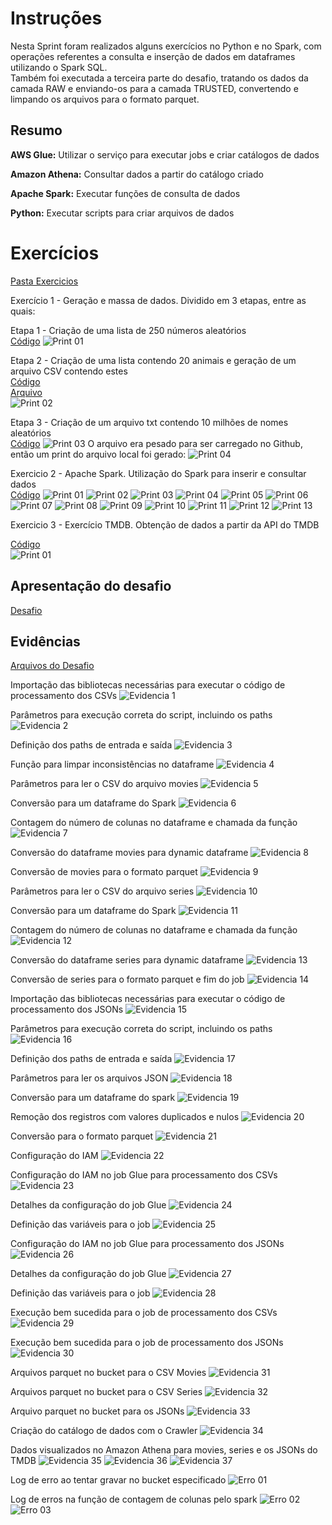 # Instruções

Nesta Sprint foram realizados alguns exercícios no Python e no Spark, com operações referentes a consulta e inserção de dados em dataframes utilizando o Spark SQL. <br>
Também foi executada a terceira parte do desafio, tratando os dados da camada RAW e enviando-os para a camada TRUSTED, convertendo e limpando os arquivos para o formato parquet.

## Resumo

**AWS Glue:** Utilizar o serviço para executar jobs e criar catálogos de dados

**Amazon Athena:** Consultar dados a partir do catálogo criado

**Apache Spark:** Executar funções de consulta de dados

**Python:** Executar scripts para criar arquivos de dados

# Exercícios

[Pasta Exercicios](exercicios/)

Exercício 1 - Geração e massa de dados. Dividido em 3 etapas, entre as quais:

Etapa 1 - Criação de uma lista de 250 números aleatórios<br>
[Código](exercicios/Exercicio01/Etapa1.py)
![Print 01](exercicios/Exercicio01/Etapa1.png)

Etapa 2 - Criação de uma lista contendo 20 animais e geração de um arquivo CSV contendo estes<br>
[Código](exercicios/Exercicio01/Etapa2.py)<br>
[Arquivo](exercicios/Exercicio01/animais.csv)<br>
![Print 02](exercicios/Exercicio01/Etapa2.png)

Etapa 3 - Criação de um arquivo txt contendo 10 milhões de nomes aleatórios<br>
[Código](exercicios/Exercicio01/Etapa3.py)
![Print 03](exercicios/Exercicio01/Etapa3.png)
O arquivo era pesado para ser carregado no Github, então um print do arquivo local foi gerado:
![Print 04](exercicios/Exercicio01/Etapa3-nomes_aleatorios.png)

Exercicio 2 - Apache Spark. Utilização do Spark para inserir e consultar dados<br>
[Código](exercicios/Exercicio02/Exercicio02.ipynb)
![Print 01](exercicios/Exercicio02/01.png)
![Print 02](exercicios/Exercicio02/02.png)
![Print 03](exercicios/Exercicio02/03.png)
![Print 04](exercicios/Exercicio02/04.png)
![Print 05](exercicios/Exercicio02/05.png)
![Print 06](exercicios/Exercicio02/06.png)
![Print 07](exercicios/Exercicio02/07.png)
![Print 08](exercicios/Exercicio02/08.png)
![Print 09](exercicios/Exercicio02/09.png)
![Print 10](exercicios/Exercicio02/10.png)
![Print 11](exercicios/Exercicio02/11.png)
![Print 12](exercicios/Exercicio02/12.png)
![Print 13](exercicios/Exercicio02/13.png)

Exercicio 3 - Exercício TMDB. Obtenção de dados a partir da API do TMDB<br>

[Código](exercicios/Exercicio03/Exercicio03.py)<br>
![Print 01](exercicios/Exercicio03/01.png)


## Apresentação do desafio

[Desafio](desafio/README.md)

## Evidências

[Arquivos do Desafio](desafio/)

Importação das bibliotecas necessárias para executar o código de processamento dos CSVs
![Evidencia 1](evidencias/01.png)

Parâmetros para execução correta do script, incluindo os paths
![Evidencia 2](evidencias/02.png)

Definição dos paths de entrada e saída
![Evidencia 3](evidencias/03.png)

Função para limpar inconsistências no dataframe
![Evidencia 4](evidencias/04.png)

Parâmetros para ler o CSV do arquivo movies
![Evidencia 5](evidencias/05.png)

Conversão para um dataframe do Spark
![Evidencia 6](evidencias/06.png)

Contagem do número de colunas no dataframe e chamada da função
![Evidencia 7](evidencias/07.png)

Conversão do dataframe movies para dynamic dataframe
![Evidencia 8](evidencias/08.png)

Conversão de movies para o formato parquet
![Evidencia 9](evidencias/09.png)

Parâmetros para ler o CSV do arquivo series
![Evidencia 10](evidencias/10.png)

Conversão para um dataframe do Spark
![Evidencia 11](evidencias/11.png)

Contagem do número de colunas no dataframe e chamada da função
![Evidencia 12](evidencias/12.png)

Conversão do dataframe series para dynamic dataframe
![Evidencia 13](evidencias/13.png)

Conversão de series para o formato parquet e fim do job
![Evidencia 14](evidencias/14.png)

Importação das bibliotecas necessárias para executar o código de processamento dos JSONs
![Evidencia 15](evidencias/15.png)

Parâmetros para execução correta do script, incluindo os paths
![Evidencia 16](evidencias/16.png)

Definição dos paths de entrada e saída
![Evidencia 17](evidencias/17.png)

Parâmetros para ler os arquivos JSON
![Evidencia 18](evidencias/18.png)

Conversão para um dataframe do spark
![Evidencia 19](evidencias/19.png)

Remoção dos registros com valores duplicados e nulos
![Evidencia 20](evidencias/20.png)

Conversão para o formato parquet
![Evidencia 21](evidencias/21.png)

Configuração do IAM
![Evidencia 22](evidencias/22.png)

Configuração do IAM no job Glue para processamento dos CSVs
![Evidencia 23](evidencias/23.png)

Detalhes da configuração do job Glue 
![Evidencia 24](evidencias/24.png)

Definição das variáveis para o job
![Evidencia 25](evidencias/25.png)

Configuração do IAM no job Glue para processamento dos JSONs
![Evidencia 26](evidencias/26.png)

Detalhes da configuração do job Glue 
![Evidencia 27](evidencias/27.png)

Definição das variáveis para o job
![Evidencia 28](evidencias/28.png)

Execução bem sucedida para o job de processamento dos CSVs
![Evidencia 29](evidencias/29.png)

Execução bem sucedida para o job de processamento dos JSONs
![Evidencia 30](evidencias/30.png)

Arquivos parquet no bucket para o CSV Movies
![Evidencia 31](evidencias/31.png)

Arquivos parquet no bucket para o CSV Series
![Evidencia 32](evidencias/32.png)

Arquivo parquet no bucket para os JSONs
![Evidencia 33](evidencias/33.png)

Criação do catálogo de dados com o Crawler
![Evidencia 34](evidencias/34.png)

Dados visualizados no Amazon Athena para movies, series e os JSONs do TMDB
![Evidencia 35](evidencias/35.png)
![Evidencia 36](evidencias/36.png)
![Evidencia 37](evidencias/37.png)

Log de erro ao tentar gravar no bucket especificado
![Erro 01](evidencias/Err_01.png)

Log de erros na função de contagem de colunas pelo spark
![Erro 02](evidencias/Err_02.png)
![Erro 03](evidencias/Err_03.png)